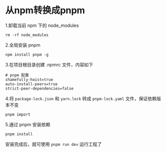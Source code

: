 # 从npm转换成pnpm

1.卸载当前 npm 下的 node_modules

```shell
rm -rf node_modules
```

2.全局安装 pnpm

```shell
npm install pnpm -g
```

3.在项目根目录创建 .npmrc 文件，内容如下

```shell
# pnpm 配置 
shamefully-hoist=true 
auto-install-peers=true 
strict-peer-dependencies=false
```

4.将 `package-lock.json` 和 `yarn.lock` 转成 `pnpm-lock.yaml` 文件，保证依赖版本不变

```shell
pnpm import
```

5.通过 pnpm 安装依赖

```shell
pnpm install
```

安装完成后，就可使用 `pnpm run dev` 运行工程了

